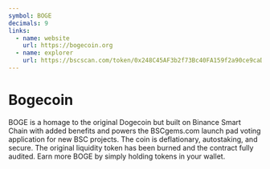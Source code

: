 ```yaml
---
symbol: BOGE
decimals: 9
links:
  - name: website
    url: https://bogecoin.org
  - name: explorer
    url: https://bscscan.com/token/0x248C45AF3b2f73Bc40FA159f2a90ce9caD7A77BA
---
```


# Bogecoin

BOGE is a homage to the original Dogecoin but built on Binance Smart Chain with added benefits and powers the BSCgems.com launch pad voting application for new BSC projects. The coin is deflationary, autostaking, and secure. The original liquidity token has been burned and the contract fully audited. Earn more BOGE by simply holding tokens in your wallet.
